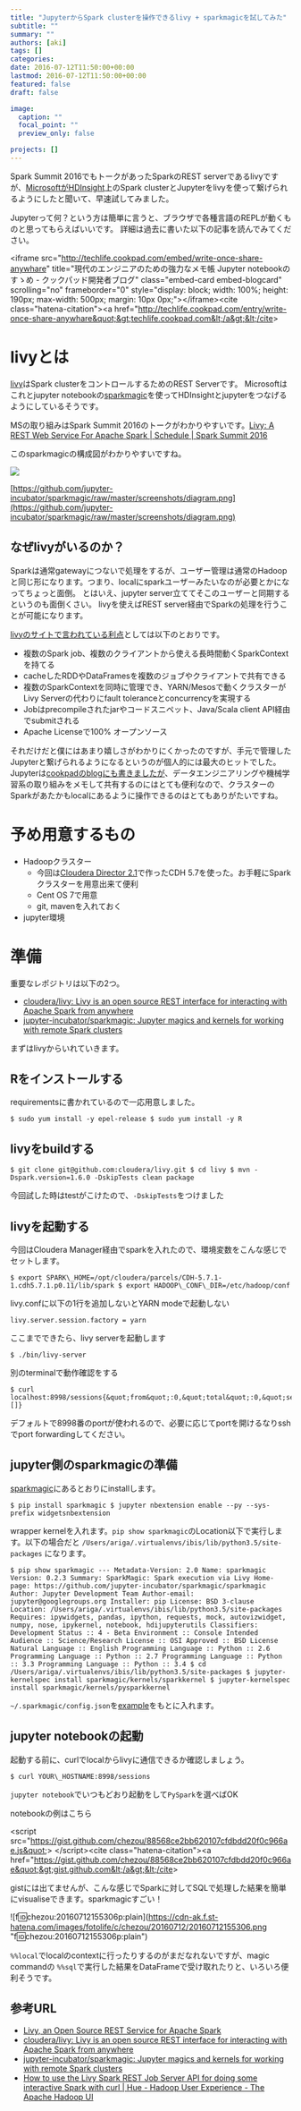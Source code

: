 ```yaml
---
title: "JupyterからSpark clusterを操作できるlivy + sparkmagicを試してみた"
subtitle: ""
summary: ""
authors: [aki]
tags: []
categories: 
date: 2016-07-12T11:50:00+00:00
lastmod: 2016-07-12T11:50:00+00:00
featured: false
draft: false

image:
  caption: ""
  focal_point: ""
  preview_only: false

projects: []
---
```

Spark Summit 2016でもトークがあったSparkのREST serverであるlivyですが、[MicrosoftがHDInsight](https://azure.microsoft.com/en-us/documentation/articles/hdinsight-apache-spark-jupyter-notebook-kernels/)上のSpark clusterとJupyterをlivyを使って繋げられるようにしたと聞いて、早速試してみました。

Jupyterって何？という方は簡単に言うと、ブラウザで各種言語のREPLが動くものと思ってもらえばいいです。 詳細は過去に書いた以下の記事を読んでみてください。

&lt;iframe src=&quot;http://techlife.cookpad.com/embed/write-once-share-anywhare&quot; title=&quot;現代のエンジニアのための強力なメモ帳 Jupyter notebookのすゝめ - クックパッド開発者ブログ&quot; class=&quot;embed-card embed-blogcard&quot; scrolling=&quot;no&quot; frameborder=&quot;0&quot; style=&quot;display: block; width: 100%; height: 190px; max-width: 500px; margin: 10px 0px;&quot;&gt;&lt;/iframe&gt;&lt;cite class=&quot;hatena-citation&quot;&gt;&lt;a href=&quot;http://techlife.cookpad.com/entry/write-once-share-anywhare&quot;&gt;techlife.cookpad.com&lt;/a&gt;&lt;/cite&gt;

# livyとは

[livy](http://livy.io/)はSpark clusterをコントロールするためのREST Serverです。 Microsoftはこれとjupyter notebookの[sparkmagic](https://github.com/jupyter-incubator/sparkmagic)を使ってHDInsightとjupyterをつなげるようにしているそうです。

MSの取り組みはSpark Summit 2016のトークがわかりやすいです。[Livy: A REST Web Service For Apache Spark | Schedule | Spark Summit 2016](https://spark-summit.org/2016/events/livy-a-rest-web-service-for-apache-spark/)

このsparkmagicの構成図がわかりやすいですね。

![](https://github.com/jupyter-incubator/sparkmagic/raw/master/screenshots/diagram.png)

[https://github.com/jupyter-incubator/sparkmagic/raw/master/screenshots/diagram.png](https://github.com/jupyter-incubator/sparkmagic/raw/master/screenshots/diagram.png)

## なぜlivyがいるのか？

Sparkは通常gatewayにつないで処理をするが、ユーザー管理は通常のHadoopと同じ形になります。つまり、localにsparkユーザーみたいなのが必要とかになってちょっと面倒。 とはいえ、jupyter server立ててそこのユーザーと同期するというのも面倒くさい。 livyを使えばREST server経由でSparkの処理を行うことが可能になります。

[livyのサイトで言われている利点](http://livy.io/overview.html)としては以下のとおりです。

- 複数のSpark job、複数のクライアントから使える長時間動くSparkContextを持てる
- cacheしたRDDやDataFramesを複数のジョブやクライアントで共有できる
- 複数のSparkContextを同時に管理でき、YARN/Mesosで動くクラスターがLivy Serverの代わりにfault toleranceとconcurrencyを実現する
- Jobはprecompileされたjarやコードスニペット、Java/Scala client API経由でsubmitされる
- Apache Licenseで100% オープンソース

それだけだと僕にはあまり嬉しさがわかりにくかったのですが、手元で管理したJupyterと繋げられるようになるというのが個人的には最大のヒットでした。 Jupyterは[cookpadのblogにも書きましたが](http://techlife.cookpad.com/entry/write-once-share-anywhare)、データエンジニアリングや機械学習系の取り組みをメモして共有するのにはとても便利なので、クラスターのSparkがあたかもlocalにあるように操作できるのはとてもありがたいですね。

# 予め用意するもの

- Hadoopクラスター
  - 今回は[Cloudera Director 2.1](http://www.cloudera.com/downloads/director/2-1-0.html)で作ったCDH 5.7を使った。お手軽にSparkクラスターを用意出来て便利
  - Cent OS 7で用意
  - git, mavenを入れておく
- jupyter環境

# 準備

重要なレポジトリは以下の2つ。

- [cloudera/livy: Livy is an open source REST interface for interacting with Apache Spark from anywhere](https://github.com/cloudera/livy)
- [jupyter-incubator/sparkmagic: Jupyter magics and kernels for working with remote Spark clusters](https://github.com/jupyter-incubator/sparkmagic)

まずはlivyからいれていきます。

## Rをインストールする

requirementsに書かれているので一応用意しました。

    $ sudo yum install -y epel-release $ sudo yum install -y R

## livyをbuildする

    $ git clone git@github.com:cloudera/livy.git $ cd livy $ mvn -Dspark.version=1.6.0 -DskipTests clean package

今回試した時はtestがこけたので、`-DskipTests`をつけました

## livyを起動する

今回はCloudera Manager経由でsparkを入れたので、環境変数をこんな感じでセットします。

    $ export SPARK\_HOME=/opt/cloudera/parcels/CDH-5.7.1-1.cdh5.7.1.p0.11/lib/spark $ export HADOOP\_CONF\_DIR=/etc/hadoop/conf

livy.confに以下の1行を追加しないとYARN modeで起動しない

    livy.server.session.factory = yarn

ここまでできたら、livy serverを起動します

    $ ./bin/livy-server

別のterminalで動作確認をする

    $ curl localhost:8998/sessions{&quot;from&quot;:0,&quot;total&quot;:0,&quot;sessions&quot;:[]}

デフォルトで8998番のportが使われるので、必要に応じてportを開けるなりsshでport forwardingしてください。

## jupyter側のsparkmagicの準備

[sparkmagic](https://github.com/jupyter-incubator/sparkmagic)にあるとおりにinstallします。

    $ pip install sparkmagic $ jupyter nbextension enable --py --sys-prefix widgetsnbextension 

wrapper kernelを入れます。`pip show sparkmagic`のLocation以下で実行します。以下の場合だと `/Users/ariga/.virtualenvs/ibis/lib/python3.5/site-packages` になります。

    $ pip show sparkmagic --- Metadata-Version: 2.0 Name: sparkmagic Version: 0.2.3 Summary: SparkMagic: Spark execution via Livy Home-page: https://github.com/jupyter-incubator/sparkmagic/sparkmagic Author: Jupyter Development Team Author-email: jupyter@googlegroups.org Installer: pip License: BSD 3-clause Location: /Users/ariga/.virtualenvs/ibis/lib/python3.5/site-packages Requires: ipywidgets, pandas, ipython, requests, mock, autovizwidget, numpy, nose, ipykernel, notebook, hdijupyterutils Classifiers: Development Status :: 4 - Beta Environment :: Console Intended Audience :: Science/Research License :: OSI Approved :: BSD License Natural Language :: English Programming Language :: Python :: 2.6 Programming Language :: Python :: 2.7 Programming Language :: Python :: 3.3 Programming Language :: Python :: 3.4 $ cd /Users/ariga/.virtualenvs/ibis/lib/python3.5/site-packages $ jupyter-kernelspec install sparkmagic/kernels/sparkkernel $ jupyter-kernelspec install sparkmagic/kernels/pysparkkernel

`~/.sparkmagic/config.json`を[example](https://github.com/jupyter-incubator/sparkmagic/blob/master/sparkmagic/example_config.json)をもとに入れます。

## jupyter notebookの起動

起動する前に、curlでlocalからlivyに通信できるか確認しましょう。

    $ curl YOUR\_HOSTNAME:8998/sessions

`jupyter notebook`でいつもどおり起動をして`PySpark`を選べばOK

notebookの例はこちら

&lt;script src=&quot;https://gist.github.com/chezou/88568ce2bb620107cfdbdd20f0c966ae.js&quot;&gt; &lt;/script&gt;&lt;cite class=&quot;hatena-citation&quot;&gt;&lt;a href=&quot;https://gist.github.com/chezou/88568ce2bb620107cfdbdd20f0c966ae&quot;&gt;gist.github.com&lt;/a&gt;&lt;/cite&gt;

gistには出てませんが、こんな感じでSparkに対してSQLで処理した結果を簡単にvisualiseできます。sparkmagicすごい！

![f:id:chezou:20160712155306p:plain](https://cdn-ak.f.st-hatena.com/images/fotolife/c/chezou/20160712/20160712155306.png &quot;f:id:chezou:20160712155306p:plain&quot;)

`%%local`でlocalのcontextに行ったりするのがまだなれないですが、magic commandの `%%sql`で実行した結果をDataFrameで受け取れたりと、いろいろ便利そうです。

## 参考URL

- [Livy, an Open Source REST Service for Apache Spark](http://livy.io/)
- [cloudera/livy: Livy is an open source REST interface for interacting with Apache Spark from anywhere](https://github.com/cloudera/livy)
- [jupyter-incubator/sparkmagic: Jupyter magics and kernels for working with remote Spark clusters](https://github.com/jupyter-incubator/sparkmagic)
- [How to use the Livy Spark REST Job Server API for doing some interactive Spark with curl | Hue - Hadoop User Experience - The Apache Hadoop UI](http://gethue.com/how-to-use-the-livy-spark-rest-job-server-for-interactive-spark-2-2/)

